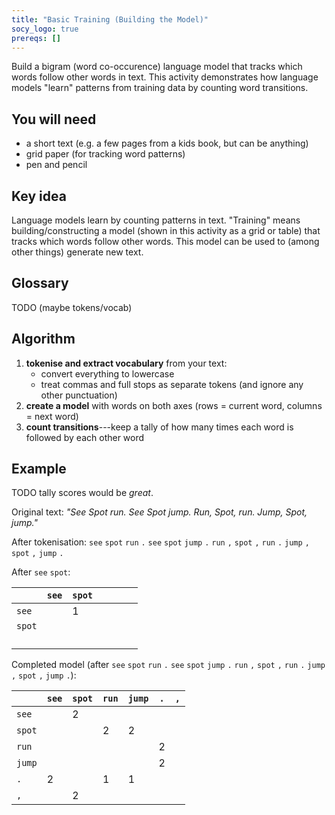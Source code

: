 ```yaml
---
title: "Basic Training (Building the Model)"
socy_logo: true
prereqs: []
---
```


Build a bigram (word co-occurence) language model that tracks which words follow
other words in text. This activity demonstrates how language models "learn"
patterns from training data by counting word transitions.

## You will need

- a short text (e.g. a few pages from a kids book, but can be anything)
- grid paper (for tracking word patterns)
- pen and pencil

## Key idea

Language models learn by counting patterns in text. "Training" means
building/constructing a model (shown in this activity as a grid or table) that
tracks which words follow other words. This model can be used to (among other
things) generate new text.

## Glossary

TODO (maybe tokens/vocab)

## Algorithm

1. **tokenise and extract vocabulary** from your text:
   - convert everything to lowercase
   - treat commas and full stops as separate tokens (and ignore any other
     punctuation)
2. **create a model** with words on both axes (rows = current word, columns =
   next word)
3. **count transitions**---keep a tally of how many times each word is followed
   by each other word

## Example

TODO tally scores would be _great_.

Original text: _"See Spot run. See Spot jump. Run, Spot, run. Jump, Spot,
jump."_

After tokenisation: `see` `spot` `run` `.` `see` `spot` `jump` `.` `run` `,`
`spot` `,` `run` `.` `jump` `,` `spot` `,` `jump` `.`

After `see` `spot`:

|        | `see` | `spot` |     |     |     |     |
| ------ | ----- | ------ | --- | --- | --- | --- |
| `see`  |       | 1      |     |     |     |     |
| `spot` |       |        |     |     |     |     |
|        |       |        |     |     |     |     |
|        |       |        |     |     |     |     |
|        |       |        |     |     |     |     |
|        |       |        |     |     |     |     |

Completed model (after `see` `spot` `run` `.` `see` `spot` `jump` `.` `run` `,`
`spot` `,` `run` `.` `jump` `,` `spot` `,` `jump` `.`):

|        | `see` | `spot` | `run` | `jump` | `.` | `,` |
| ------ | ----- | ------ | ----- | ------ | --- | --- |
| `see`  |       | 2      |       |        |     |     |
| `spot` |       |        | 2     | 2      |     |     |
| `run`  |       |        |       |        | 2   |     |
| `jump` |       |        |       |        | 2   |     |
| `.`    | 2     |        | 1     | 1      |     |     |
| `,`    |       | 2      |       |        |     |     |
